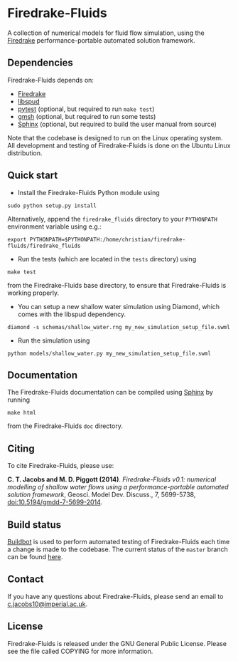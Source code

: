 # Firedrake-Fluids

A collection of numerical models for fluid flow simulation, using the [Firedrake](http://www.firedrakeproject.org) performance-portable automated solution framework.

## Dependencies

Firedrake-Fluids depends on:
* [Firedrake](http://firedrakeproject.org)
* [libspud](https://launchpad.net/spud)
* [pytest](http://pytest.org) (optional, but required to run `make test`)
* [gmsh](http://geuz.org/gmsh/) (optional, but required to run some tests)
* [Sphinx](http://sphinx-doc.org/) (optional, but required to build the user manual from source)

Note that the codebase is designed to run on the Linux operating system. All development and testing of Firedrake-Fluids is done on the Ubuntu Linux distribution.

## Quick start
* Install the Firedrake-Fluids Python module using

```
sudo python setup.py install
```

Alternatively, append the `firedrake_fluids` directory to your `PYTHONPATH` environment variable using e.g.:

```
export PYTHONPATH=$PYTHONPATH:/home/christian/firedrake-fluids/firedrake_fluids
```

* Run the tests (which are located in the `tests` directory) using

```
make test
```

from the Firedrake-Fluids base directory, to ensure that Firedrake-Fluids is working properly.

* You can setup a new shallow water simulation using Diamond, which comes with the libspud dependency.

```
diamond -s schemas/shallow_water.rng my_new_simulation_setup_file.swml
```

* Run the simulation using

```
python models/shallow_water.py my_new_simulation_setup_file.swml
```

## Documentation

The Firedrake-Fluids documentation can be compiled using [Sphinx](http://sphinx-doc.org/) by running

```
make html
```

from the Firedrake-Fluids `doc` directory.

## Citing

To cite Firedrake-Fluids, please use:

**C. T. Jacobs and M. D. Piggott (2014)**. *Firedrake-Fluids v0.1: numerical modelling of shallow water flows using a performance-portable automated solution framework*, Geosci. Model Dev. Discuss., 7, 5699-5738, [doi:10.5194/gmdd-7-5699-2014](http://dx.doi.org/10.5194/gmdd-7-5699-2014).

## Build status

[Buildbot](http://buildbot.net/) is used to perform automated testing of Firedrake-Fluids each time a change is made to the codebase. The current status of the `master` branch can be found [here](http://buildbot-ocean.ese.ic.ac.uk:8080/builders/firedrake-fluids).

## Contact

If you have any questions about Firedrake-Fluids, please send an email to <c.jacobs10@imperial.ac.uk>.

## License

Firedrake-Fluids is released under the GNU General Public License. Please see the file called COPYING for more information.

